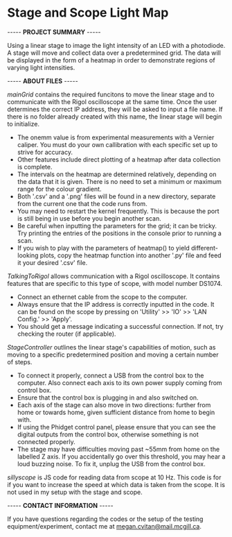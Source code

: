 # Stage and Scope Light Map
----- **PROJECT SUMMARY** -----

Using a linear stage to image the light intensity of an LED with a photodiode. A stage will move and collect data over a predetermined grid. 
The data will be displayed in the form of a heatmap in order to demonstrate regions of varying light intensities. 

----- **ABOUT FILES** -----

*mainGrid* contains the required funcitons to move the linear stage and to communicate with the Rigol oscilloscope at the same time. Once the user determines the 
correct IP address, they will be asked to input a file name. If there is no folder already created with this name, the linear stage will begin to initialize. 

* The onemm value is from experimental measurements with a Vernier caliper. You must do your own callibration with each specific set up to strive for accuracy.
* Other features include direct plotting of a heatmap after data collection is complete. 
* The intervals on the heatmap are determined relatively, depending on the data that it is given. There is no need to set a minimum or maximum range for the colour gradient.
* Both '.csv' and a '.png' files will be found in a new directory, separate from the current one that the code runs from.
* You may need to restart the kernel frequently. This is because the port is still being in use before you begin another scan.
* Be careful when inputting the parameters for the grid; it can be tricky. Try printing the entries of the positions in the console prior to running a scan.
* If you wish to play with the parameters of heatmap() to yield different-looking plots, copy the heatmap function into another '.py' file and feed it your desired '.csv' file.

*TalkingToRigol* allows communication with a Rigol oscilloscope. It contains features that are specific to this type of scope, with model number DS1074. 

* Connect an ethernet cable from the scope to the computer.
* Always ensure that the IP address is correctly inputted in the code. It can be found on the scope by pressing on 'Utility' >> 'IO' >> 'LAN Config.' >> 'Apply'.
* You should get a message indicating a successful connection. If not, try checking the router (if applicable).

*StageController* outlines the linear stage's capabilities of motion, such as moving to a specific predetermined position and moving a certain number of steps. 

* To connect it properly, connect a USB from the control box to the computer. Also connect each axis to its own power supply coming from control box.
* Ensure that the control box is plugging in and also switched on.
* Each axis of the stage can also move in two directions: further from home or towards home, given sufficient distance from home to begin with. 
* If using the Phidget control panel, please ensure that you can see the digital outputs from the control box, otherwise something is not connected properly.
* The stage may have difficulties moving past ~55mm from home on the labelled Z axis. If you accidentally go over this threshold, you may hear a loud buzzing noise. 
  To fix it, unplug the USB from the control box.

*sillyscope* is JS code for reading data from scope at 10 Hz. This code is for if you want to increase the speed at which data is taken from the scope. 
It is not used in my setup with the stage and scope.

----- **CONTACT INFORMATION** -----

If you have questions regarding the codes or the setup of the testing equipment/experiment, contact me at megan.cvitan@mail.mcgill.ca.

